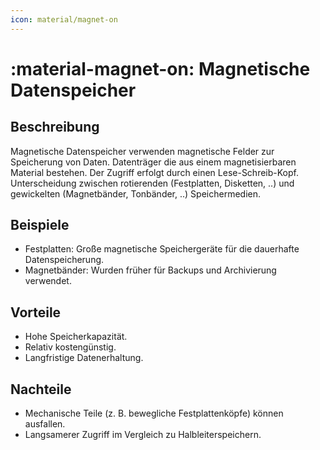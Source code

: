 ```yaml
---
icon: material/magnet-on
---
```

# :material-magnet-on: Magnetische Datenspeicher

## Beschreibung
Magnetische Datenspeicher verwenden magnetische Felder zur Speicherung von Daten. Datenträger die aus einem magnetisierbaren Material bestehen. Der Zugriff erfolgt durch einen Lese-Schreib-Kopf. Unterscheidung zwischen rotierenden (Festplatten, Disketten, ..) und gewickelten (Magnetbänder, Tonbänder, ..) Speichermedien.

## Beispiele
- Festplatten: Große magnetische Speichergeräte für die dauerhafte Datenspeicherung.
- Magnetbänder: Wurden früher für Backups und Archivierung verwendet.

## Vorteile
- Hohe Speicherkapazität.
- Relativ kostengünstig.
- Langfristige Datenerhaltung.

## Nachteile
- Mechanische Teile (z. B. bewegliche Festplattenköpfe) können ausfallen.
- Langsamerer Zugriff im Vergleich zu Halbleiterspeichern.